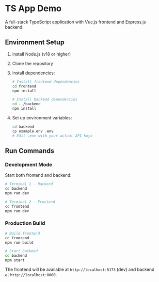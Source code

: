 # TS App Demo

A full-stack TypeScript application with Vue.js frontend and Express.js backend.

## Environment Setup

1. Install Node.js (v18 or higher)
2. Clone the repository
3. Install dependencies:
   ```bash
   # Install frontend dependencies
   cd frontend
   npm install
   
   # Install backend dependencies
   cd ../backend
   npm install
   ```

4. Set up environment variables:
   ```bash
   cd backend
   cp example.env .env
   # Edit .env with your actual API keys
   ```

## Run Commands

### Development Mode

Start both frontend and backend:

```bash
# Terminal 1 - Backend
cd backend
npm run dev

# Terminal 2 - Frontend  
cd frontend
npm run dev
```

### Production Build

```bash
# Build frontend
cd frontend
npm run build

# Start backend
cd backend
npm start
```

The frontend will be available at `http://localhost:5173` (dev) and backend at `http://localhost:8000`.